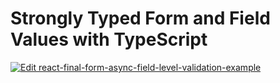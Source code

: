 # Strongly Typed Form and Field Values with TypeScript

[![Edit react-final-form-async-field-level-validation-example](https://codesandbox.io/static/img/play-codesandbox.svg)](https://codesandbox.io/s/strongly-typed-form-values-with-react-final-form-26jkd)
